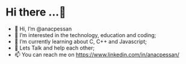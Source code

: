 # Hi there ...🤗
- 👋 Hi, I’m @anacpessan
- 👀 I’m interested in the technology, education and coding;
- 🌱 I’m currently learning about C, C++ and Javascript;
- 🤝 Lets Talk and help each other;
- 📫 You can reach me on https://www.linkedin.com/in/anacpessan/

<!---
anacpessan/anacpessan is a ✨ special ✨ repository because its `README.md` (this file) appears on your GitHub profile.
You can click the Preview link to take a look at your changes.
--->
